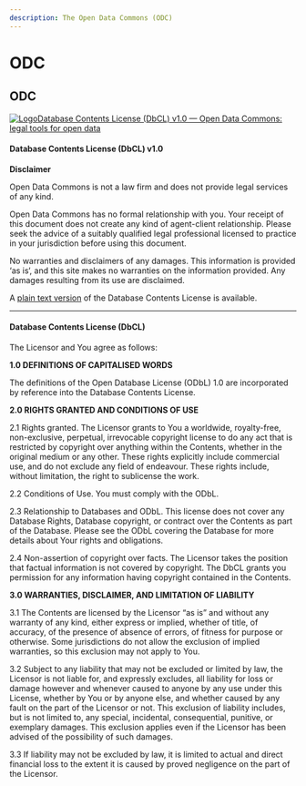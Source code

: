 ```yaml
---
description: The Open Data Commons (ODC)
---
```


# ODC

## ODC



[![Logo](https://opendatacommons.org/favicon.ico)Database Contents License (DbCL) v1.0 — Open Data Commons: legal tools for open data](https://opendatacommons.org/licenses/dbcl/1-0/)

#### Database Contents License (DbCL) v1.0 <a href="#database-contents-license-dbcl-v1.0" id="database-contents-license-dbcl-v1.0"></a>

**Disclaimer**

Open Data Commons is not a law firm and does not provide legal services of any kind.

Open Data Commons has no formal relationship with you. Your receipt of this document does not create any kind of agent-client relationship. Please seek the advice of a suitably qualified legal professional licensed to practice in your jurisdiction before using this document.

No warranties and disclaimers of any damages. This information is provided ‘as is‘, and this site makes no warranties on the information provided. Any damages resulting from its use are disclaimed.

A [plain text version](https://opendatacommons.org/licenses/dbcl/dbcl-10.txt) of the Database Contents License is available.

***

#### Database Contents License (DbCL) <a href="#database-contents-license-dbcl" id="database-contents-license-dbcl"></a>

The Licensor and You agree as follows:

**1.0 DEFINITIONS OF CAPITALISED WORDS**

The definitions of the Open Database License (ODbL) 1.0 are incorporated by reference into the Database Contents License.

**2.0 RIGHTS GRANTED AND CONDITIONS OF USE**

2.1 Rights granted. The Licensor grants to You a worldwide, royalty-free, non-exclusive, perpetual, irrevocable copyright license to do any act that is restricted by copyright over anything within the Contents, whether in the original medium or any other. These rights explicitly include commercial use, and do not exclude any field of endeavour. These rights include, without limitation, the right to sublicense the work.

2.2 Conditions of Use. You must comply with the ODbL.

2.3 Relationship to Databases and ODbL. This license does not cover any Database Rights, Database copyright, or contract over the Contents as part of the Database. Please see the ODbL covering the Database for more details about Your rights and obligations.

2.4 Non-assertion of copyright over facts. The Licensor takes the position that factual information is not covered by copyright. The DbCL grants you permission for any information having copyright contained in the Contents.

**3.0 WARRANTIES, DISCLAIMER, AND LIMITATION OF LIABILITY**

3.1 The Contents are licensed by the Licensor “as is” and without any warranty of any kind, either express or implied, whether of title, of accuracy, of the presence of absence of errors, of fitness for purpose or otherwise. Some jurisdictions do not allow the exclusion of implied warranties, so this exclusion may not apply to You.

3.2 Subject to any liability that may not be excluded or limited by law, the Licensor is not liable for, and expressly excludes, all liability for loss or damage however and whenever caused to anyone by any use under this License, whether by You or by anyone else, and whether caused by any fault on the part of the Licensor or not. This exclusion of liability includes, but is not limited to, any special, incidental, consequential, punitive, or exemplary damages. This exclusion applies even if the Licensor has been advised of the possibility of such damages.

3.3 If liability may not be excluded by law, it is limited to actual and direct financial loss to the extent it is caused by proved negligence on the part of the Licensor.
